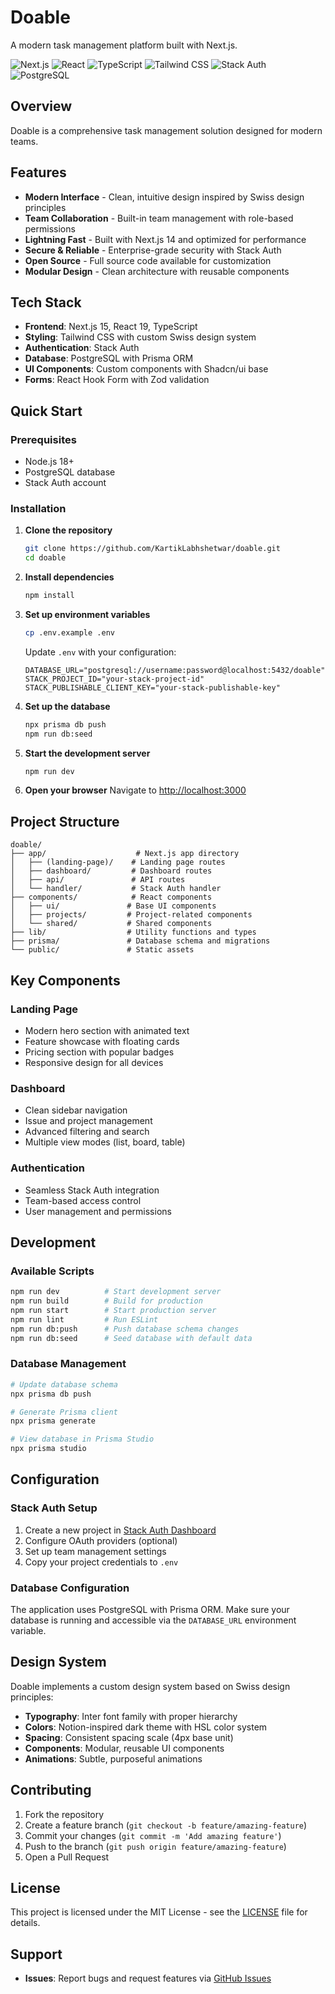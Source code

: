 # Doable

A modern task management platform built with Next.js.

![Next.js](https://img.shields.io/badge/Next.js-15-black)
![React](https://img.shields.io/badge/React-19-blue)
![TypeScript](https://img.shields.io/badge/TypeScript-5-blue)
![Tailwind CSS](https://img.shields.io/badge/Tailwind_CSS-3.4-38B2AC)
![Stack Auth](https://img.shields.io/badge/Stack_Auth-2.7-green)
![PostgreSQL](https://img.shields.io/badge/PostgreSQL-Database-blue)

## Overview

Doable is a comprehensive task management solution designed for modern teams.

## Features

- **Modern Interface** - Clean, intuitive design inspired by Swiss design principles
- **Team Collaboration** - Built-in team management with role-based permissions
- **Lightning Fast** - Built with Next.js 14 and optimized for performance
- **Secure & Reliable** - Enterprise-grade security with Stack Auth
- **Open Source** - Full source code available for customization
- **Modular Design** - Clean architecture with reusable components

## Tech Stack

- **Frontend**: Next.js 15, React 19, TypeScript
- **Styling**: Tailwind CSS with custom Swiss design system
- **Authentication**: Stack Auth
- **Database**: PostgreSQL with Prisma ORM
- **UI Components**: Custom components with Shadcn/ui base
- **Forms**: React Hook Form with Zod validation

## Quick Start

### Prerequisites

- Node.js 18+ 
- PostgreSQL database
- Stack Auth account

### Installation

1. **Clone the repository**
   ```bash
   git clone https://github.com/KartikLabhshetwar/doable.git
   cd doable
   ```

2. **Install dependencies**
   ```bash
   npm install
   ```

3. **Set up environment variables**
   ```bash
   cp .env.example .env
   ```
   
   Update `.env` with your configuration:
   ```env
   DATABASE_URL="postgresql://username:password@localhost:5432/doable"
   STACK_PROJECT_ID="your-stack-project-id"
   STACK_PUBLISHABLE_CLIENT_KEY="your-stack-publishable-key"
   ```

4. **Set up the database**
   ```bash
   npx prisma db push
   npm run db:seed
   ```

5. **Start the development server**
   ```bash
   npm run dev
   ```

6. **Open your browser**
   Navigate to [http://localhost:3000](http://localhost:3000)

## Project Structure

```
doable/
├── app/                    # Next.js app directory
│   ├── (landing-page)/    # Landing page routes
│   ├── dashboard/         # Dashboard routes
│   ├── api/               # API routes
│   └── handler/           # Stack Auth handler
├── components/            # React components
│   ├── ui/               # Base UI components
│   ├── projects/         # Project-related components
│   └── shared/           # Shared components
├── lib/                  # Utility functions and types
├── prisma/               # Database schema and migrations
└── public/               # Static assets
```

## Key Components

### Landing Page
- Modern hero section with animated text
- Feature showcase with floating cards
- Pricing section with popular badges
- Responsive design for all devices

### Dashboard
- Clean sidebar navigation
- Issue and project management
- Advanced filtering and search
- Multiple view modes (list, board, table)

### Authentication
- Seamless Stack Auth integration
- Team-based access control
- User management and permissions

## Development

### Available Scripts

```bash
npm run dev          # Start development server
npm run build        # Build for production
npm run start        # Start production server
npm run lint         # Run ESLint
npm run db:push      # Push database schema changes
npm run db:seed      # Seed database with default data
```

### Database Management

```bash
# Update database schema
npx prisma db push

# Generate Prisma client
npx prisma generate

# View database in Prisma Studio
npx prisma studio
```

## Configuration

### Stack Auth Setup

1. Create a new project in [Stack Auth Dashboard](https://stack-auth.com)
2. Configure OAuth providers (optional)
3. Set up team management settings
4. Copy your project credentials to `.env`

### Database Configuration

The application uses PostgreSQL with Prisma ORM. Make sure your database is running and accessible via the `DATABASE_URL` environment variable.

## Design System

Doable implements a custom design system based on Swiss design principles:

- **Typography**: Inter font family with proper hierarchy
- **Colors**: Notion-inspired dark theme with HSL color system
- **Spacing**: Consistent spacing scale (4px base unit)
- **Components**: Modular, reusable UI components
- **Animations**: Subtle, purposeful animations

## Contributing

1. Fork the repository
2. Create a feature branch (`git checkout -b feature/amazing-feature`)
3. Commit your changes (`git commit -m 'Add amazing feature'`)
4. Push to the branch (`git push origin feature/amazing-feature`)
5. Open a Pull Request

## License

This project is licensed under the MIT License - see the [LICENSE](LICENSE) file for details.

## Support
- **Issues**: Report bugs and request features via [GitHub Issues](https://github.com/KartikLabhshetwar/doable/issues)

